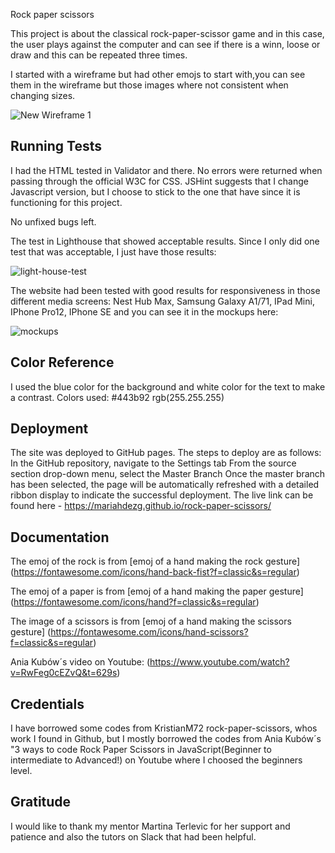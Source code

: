 Rock paper scissors

This project is about the classical rock-paper-scissor game and in this case, the user plays against the computer and can see if there is a winn, loose or draw and this can be repeated three times.

I started with a wireframe  but had other emojs to start with,you can see them in the wireframe but those images where not consistent when changing sizes.

![New Wireframe 1](https://github.com/MariaHdezG/rock-paper-scissors/assets/125393563/d5a5f57e-2125-42a1-a54c-6d2c1f59c441)

## Running Tests

I had the HTML tested in Validator and there. No errors were returned when passing through the official W3C for CSS. JSHint suggests that I change Javascript version, but I choose to stick to the one that have since it is functioning for this project.

No unfixed bugs left.

The test in Lighthouse that showed acceptable results. Since I only did one test that was acceptable, I just have those results:

![light-house-test](https://github.com/MariaHdezG/rock-paper-scissors/assets/125393563/fb5720cc-a504-4bca-8626-782846ec8724)

The website had been tested with good results for responsiveness in those different media screens: Nest Hub Max, Samsung Galaxy A1/71, IPad Mini, IPhone Pro12, IPhone SE and you can see it in the mockups here:

![mockups](https://github.com/MariaHdezG/rock-paper-scissors/assets/125393563/28ce2028-bd67-42df-bce6-6a2aaa0f33b4)

## Color Reference

I used the blue color for the background and white color for the text to make a contrast.
Colors used:
#443b92
rgb(255.255.255)

## Deployment

The site was deployed to GitHub pages. The steps to deploy are as follows: In the GitHub repository, navigate to the Settings tab From the source section drop-down menu, select the Master Branch Once the master branch has been selected, the page will be automatically refreshed with a detailed ribbon display to indicate the successful deployment. The live link can be found here - https://mariahdezg.github.io/rock-paper-scissors/

## Documentation

The emoj of the rock is from [emoj of a hand making the rock gesture] (https://fontawesome.com/icons/hand-back-fist?f=classic&s=regular)

The emoj of a paper is from [emoj of a hand making the paper gesture] 
(https://fontawesome.com/icons/hand?f=classic&s=regular)

The image of a scissors is from [emoj of a hand making the scissors gesture] (https://fontawesome.com/icons/hand-scissors?f=classic&s=regular)

Ania Kubów´s video on Youtube:
(https://www.youtube.com/watch?v=RwFeg0cEZvQ&t=629s)

## Credentials

I have borrowed some codes from KristianM72 rock-paper-scissors, whos work I found in Github, but I mostly borrowed the codes from Ania Kubów´s "3 ways to code Rock Paper Scissors in JavaScript(Beginner to intermediate to Advanced!) on Youtube where I choosed the beginners level.

## Gratitude

I would like to thank my mentor Martina Terlevic for her support and patience and also the tutors on Slack that had been helpful.
